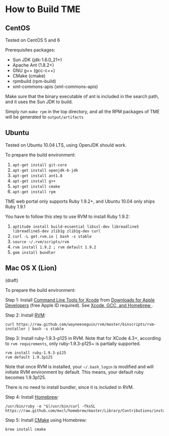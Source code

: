 How to Build TME
================

CentOS
------

Tested on CentOS 5 and 6

Prerequisites packages:

* Sun JDK (jdk-1.6.0_21+)
* Apache Ant (1.8.2+)
* GNU g++ (gcc-c++)
* CMake (cmake)
* rpmbuild (rpm-build)
* xml-commons-apis (xml-commons-apis)

Make sure that the binary executable of ant is included in the search path, and it uses the Sun JDK to build.

Simply run `make rpm` in the top directory, and all the RPM packages of TME will be generated to `output/artifacts`

Ubuntu
------

Tested on Ubuntu 10.04 LTS, using OpenJDK should work.

To prepare the build environment:

1. `apt-get install git-core`
2. `apt-get install openjdk-6-jdk`
3. `apt-get install ant1.8`
4. `apt-get install g++`
5. `apt-get install cmake`
6. `apt-get install rpm`

TME web portal only supports Ruby 1.9.2+, and Ubuntu 10.04 only ships Ruby 1.9.1

You have to follow this step to use RVM to install Ruby 1.9.2:

1. `aptitude install build-essential libssl-dev libreadline5 libreadline5-dev zlib1g zlib1g-dev curl`
2. `curl -L get.rvm.io | bash -s stable`
3. `source ~/.rvm/scripts/rvm`
4. `rvm install 1.9.2 ; rvm default 1.9.2`
5. `gem install bundler`

Mac OS X (Lion)
---------------

(draft)

To prepare the build environment:

Step 1: Install [Command Line Tools for Xcode](https://developer.apple.com/library/ios/#documentation/DeveloperTools/Conceptual/WhatsNewXcode/Articles/xcode_4_3.html#//apple_ref/doc/uid/1006-SW2) from [Downloads for Apple Developers](https://developer.apple.com/downloads/) (free Apple ID required). See [Xcode, GCC, and Homebrew ](http://kennethreitz.com/xcode-gcc-and-homebrew.html).

Step 2: Install [RVM](https://rvmio/):

	curl https://raw.github.com/wayneeseguin/rvm/master/binscripts/rvm-installer | bash -s stable

Step 3: Install ruby-1.9.3-p125 in RVM. Note that for XCode 4.3+, according to `rvm requirements`, only ruby-1.9.3-p125+ is partially supported.

	rvm install ruby-1.9.3-p125
	rvm default 1.9.3p125

Note that once RVM is installed, your `~/.bash_login` is modified and will initiate RVM environment by default. This means, your default ruby becomes 1.9.3p125.

There is no need to install bundler, since it is included in RVM.

Step 4: Install [Homebrew](http://mxcl.github.com/homebrew/):

	/usr/bin/ruby -e "$(/usr/bin/curl -fksSL https://raw.github.com/mxcl/homebrew/master/Library/Contributions/install_homebrew.rb)"

Step 5: Install [CMake](http://www.cmake.org/) using Homebrew:

	brew install cmake

